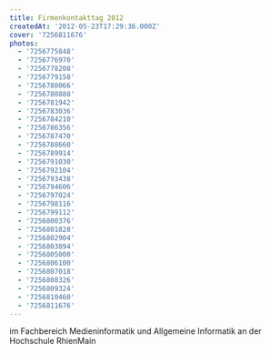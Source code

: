```yaml
---
title: Firmenkontakttag 2012
createdAt: '2012-05-23T17:29:36.000Z'
cover: '7256811676'
photos:
  - '7256775848'
  - '7256776970'
  - '7256778208'
  - '7256779158'
  - '7256780066'
  - '7256780888'
  - '7256781942'
  - '7256783036'
  - '7256784210'
  - '7256786356'
  - '7256787470'
  - '7256788660'
  - '7256789914'
  - '7256791030'
  - '7256792104'
  - '7256793438'
  - '7256794606'
  - '7256797024'
  - '7256798116'
  - '7256799112'
  - '7256800376'
  - '7256801828'
  - '7256802904'
  - '7256803894'
  - '7256805000'
  - '7256806100'
  - '7256807018'
  - '7256808326'
  - '7256809324'
  - '7256810460'
  - '7256811676'
---
```


im Fachbereich Medieninformatik und Allgemeine Informatik an der Hochschule RhienMain